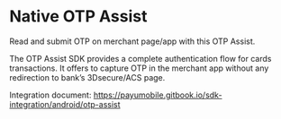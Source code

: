 # Native OTP Assist
Read and submit OTP on merchant page/app with this OTP Assist.

The OTP Assist SDK provides a complete authentication flow for cards transactions. It offers to capture OTP in the merchant app without any redirection to bank’s 3Dsecure/ACS page.

Integration document: https://payumobile.gitbook.io/sdk-integration/android/otp-assist
